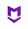 ![alt text][logo]

[logo]: https://github.com/adam-p/markdown-here/raw/master/src/common/images/icon48.png "Logo Title Text 2"

